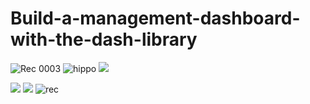 # Build-a-management-dashboard-with-the-dash-library

![Rec 0003](https://s6.uupload.ir/files/rec_0003_prwp.gif)
![hippo](https://media3.giphy.com/media/aUovxH8Vf9qDu/giphy.gif)
<img src="https://s6.uupload.ir/files/rec_0003_prwp.gif">

![](https://github.com/Sanazzzmi/Build-a-management-dashboard-with-the-dash-library/blob/main/rec.gif)
<img src="https://s6.uupload.ir/files/rec_0003_prwp.gif">
![rec](https://user-images.githubusercontent.com/78989487/177613659-fa6e5a1f-eef3-4fa8-9c49-2f697fc7c96a.gif)

